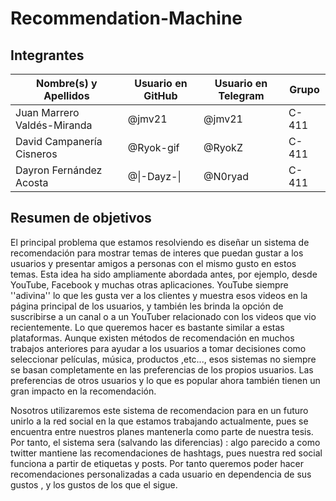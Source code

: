 # Recommendation-Machine


## Integrantes
| Nombre(s) y Apellidos                | Usuario en GitHub | Usuario en Telegram | Grupo |
| ------------------------------------ | ----------------- | ------------------- | ----- |
| Juan Marrero Valdés-Miranda | @jmv21          | @jmv21            | C-411 |
| David Campanería Cisneros       | @Ryok-gif    | @RyokZ        | C-411 |
| Dayron Fernández Acosta       |   @\|-Dayz-\|       | @N0ryad | C-411 |



## Resumen de objetivos
El principal problema que estamos resolviendo es diseñar un sistema de recomendación para mostrar temas de interes que puedan gustar a los usuarios y presentar amigos a personas con el mismo gusto en estos temas. Esta idea ha sido ampliamente abordada antes, por ejemplo, desde YouTube, Facebook y muchas otras aplicaciones. YouTube siempre ''adivina'' lo que les gusta ver a los clientes y muestra esos videos en la página principal de los usuarios, y también les brinda la opción de suscribirse a un canal o a un YouTuber relacionado con los videos que vio recientemente. Lo que queremos hacer es bastante similar a estas plataformas. Aunque existen métodos de recomendación en muchos trabajos anteriores para ayudar a los usuarios a tomar decisiones como seleccionar películas, música, productos ,etc..., esos sistemas no siempre se basan completamente en las preferencias de los propios usuarios. Las preferencias de otros usuarios y lo que es popular ahora también tienen un gran impacto en la recomendación.

Nosotros utilizaremos este sistema de recomendacion para en un futuro unirlo a la red social en la que estamos trabajando actualmente, pues se encuentra entre nuestros planes mantenerla como parte de nuestra tesis. Por tanto, el sistema sera (salvando las diferencias) : algo parecido a como twitter mantiene las recomendaciones de hashtags, pues nuestra red social funciona a partir de etiquetas y posts. Por tanto queremos poder hacer recomendaciones personalizadas a cada usuario en dependencia de sus gustos , y los gustos de los que el sigue.
